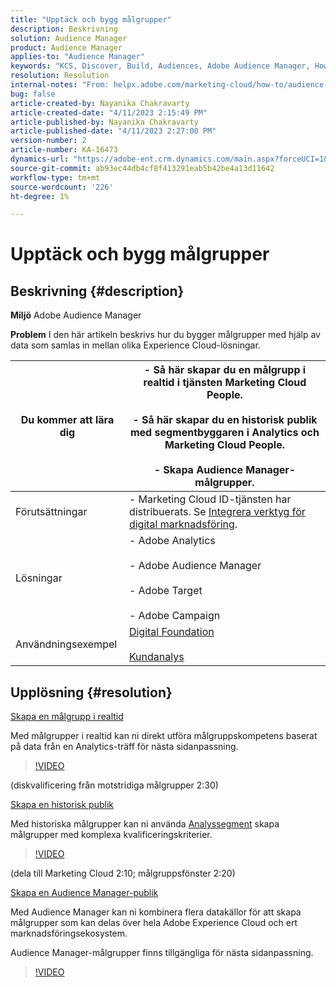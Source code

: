 ```yaml
---
title: "Upptäck och bygg målgrupper"
description: Beskrivning
solution: Audience Manager
product: Audience Manager
applies-to: "Audience Manager"
keywords: "KCS, Discover, Build, Audiences, Adobe Audience Manager, How To"
resolution: Resolution
internal-notes: "From: helpx.adobe.com/marketing-cloud/how-to/audience-discovery.html"
bug: false
article-created-by: Nayanika Chakravarty
article-created-date: "4/11/2023 2:15:49 PM"
article-published-by: Nayanika Chakravarty
article-published-date: "4/11/2023 2:27:00 PM"
version-number: 2
article-number: KA-16473
dynamics-url: "https://adobe-ent.crm.dynamics.com/main.aspx?forceUCI=1&pagetype=entityrecord&etn=knowledgearticle&id=86a97157-73d8-ed11-a7c7-6045bd006a22"
source-git-commit: ab93ec44db4cf8f413291eab5b42be4a13d11642
workflow-type: tm+mt
source-wordcount: '226'
ht-degree: 1%

---
```


# Upptäck och bygg målgrupper

## Beskrivning {#description}


<b>Miljö</b>
Adobe Audience Manager

<b>Problem</b>
I den här artikeln beskrivs hur du bygger målgrupper med hjälp av data som samlas in mellan olika Experience Cloud-lösningar.


| Du kommer att lära dig | - Så här skapar du en målgrupp i realtid i tjänsten Marketing Cloud People.<br><br>- Så här skapar du en historisk publik med segmentbyggaren i Analytics och Marketing Cloud People.<br><br>- Skapa Audience Manager-målgrupper. |
| --- | --- |
| Förutsättningar | - Marketing Cloud ID-tjänsten har distribuerats. Se [Integrera verktyg för digital marknadsföring](https://experienceleague.adobe.com/docs/experience-manager-learn/sites/integrations/experience-platform-data-collection-tags/overview.html). |
| Lösningar | - Adobe Analytics<br><br>- Adobe Audience Manager<br><br>- Adobe Target<br><br>- Adobe Campaign |
| Användningsexempel | [Digital Foundation](https://helpx.adobe.com/marketing-cloud/how-to/digital-foundation.html)<br><br>[Kundanalys](https://experienceleague.adobe.com/docs/experience-platform/profile/ui/user-guide.html) |





## Upplösning {#resolution}


<u>Skapa en målgrupp i realtid</u>

Med målgrupper i realtid kan ni direkt utföra målgruppskompetens baserat på data från en Analytics-träff för nästa sidanpassning.




>[!VIDEO](https://video.tv.adobe.com/v/17804t1/)



(diskvalificering från motstridiga målgrupper 2:30)



<u>Skapa en historisk publik</u>

Med historiska målgrupper kan ni använda [Analyssegment](https://experienceleague.adobe.com/docs/analytics/components/segmentation/seg-home.html?lang=en) skapa målgrupper med komplexa kvalificeringskriterier.




>[!VIDEO](https://video.tv.adobe.com/v/17805/)



(dela till Marketing Cloud 2:10; målgruppsfönster 2:20)

<u>Skapa en Audience Manager-publik</u>

Med Audience Manager kan ni kombinera flera datakällor för att skapa målgrupper som kan delas över hela Adobe Experience Cloud och ert marknadsföringsekosystem.

Audience Manager-målgrupper finns tillgängliga för nästa sidanpassning.




>[!VIDEO](https://video.tv.adobe.com/v/18113t1/)


